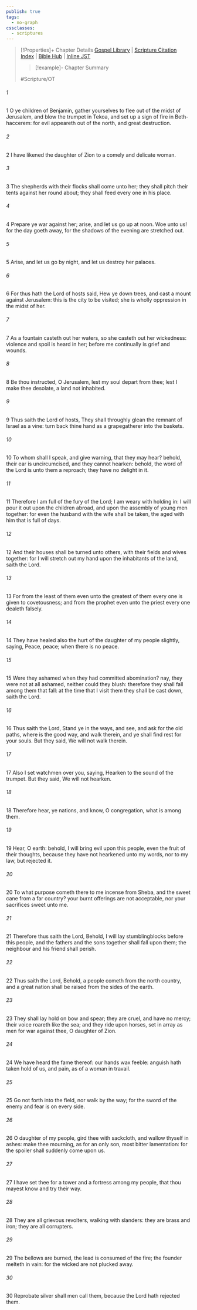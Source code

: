 ```yaml
---
publish: true
tags:
  - no-graph
cssclasses:
  - scriptures
---
```

>[!Properties]+ Chapter Details
>[Gospel Library](https://churchofjesuschrist.org/study/scriptures/ot/jer/6?lang=eng)    |    [Scripture Citation Index](https://scriptures.byu.edu/#07c06::c07c06)    |    [Bible Hub](https://biblehub.com/jeremiah/6.htm)    |    [Inline JST](https://scripturetoolbox.com/html/ic/Jeremiah/6.html)
>>[!example]- Chapter Summary
>> 
> 
>
>#Scripture/OT
###### 1
1 O ye children of Benjamin, gather yourselves to flee out of the midst of Jerusalem, and blow the trumpet in Tekoa, and set up a sign of fire in Beth-haccerem: for evil appeareth out of the north, and great destruction.
###### 2
2 I have likened the daughter of Zion to a comely and delicate woman.
###### 3
3 The shepherds with their flocks shall come unto her; they shall pitch their tents against her round about; they shall feed every one in his place.
###### 4
4 Prepare ye war against her; arise, and let us go up at noon. Woe unto us! for the day goeth away, for the shadows of the evening are stretched out.
###### 5
5 Arise, and let us go by night, and let us destroy her palaces.
###### 6
6 For thus hath the Lord of hosts said, Hew ye down trees, and cast a mount against Jerusalem: this is the city to be visited; she is wholly oppression in the midst of her.
###### 7
7 As a fountain casteth out her waters, so she casteth out her wickedness: violence and spoil is heard in her; before me continually is grief and wounds.
###### 8
8 Be thou instructed, O Jerusalem, lest my soul depart from thee; lest I make thee desolate, a land not inhabited.
###### 9
9 Thus saith the Lord of hosts, They shall throughly glean the remnant of Israel as a vine: turn back thine hand as a grapegatherer into the baskets.
###### 10
10 To whom shall I speak, and give warning, that they may hear? behold, their ear is uncircumcised, and they cannot hearken: behold, the word of the Lord is unto them a reproach; they have no delight in it.
###### 11
11 Therefore I am full of the fury of the Lord; I am weary with holding in: I will pour it out upon the children abroad, and upon the assembly of young men together: for even the husband with the wife shall be taken, the aged with him that is full of days.
###### 12
12 And their houses shall be turned unto others, with their fields and wives together: for I will stretch out my hand upon the inhabitants of the land, saith the Lord.
###### 13
13 For from the least of them even unto the greatest of them every one is given to covetousness; and from the prophet even unto the priest every one dealeth falsely.
###### 14
14 They have healed also the hurt of the daughter of my people slightly, saying, Peace, peace; when there is no peace.
###### 15
15 Were they ashamed when they had committed abomination? nay, they were not at all ashamed, neither could they blush: therefore they shall fall among them that fall: at the time that I visit them they shall be cast down, saith the Lord.
###### 16
16 Thus saith the Lord, Stand ye in the ways, and see, and ask for the old paths, where is the good way, and walk therein, and ye shall find rest for your souls. But they said, We will not walk therein.
###### 17
17 Also I set watchmen over you, saying, Hearken to the sound of the trumpet. But they said, We will not hearken.
###### 18
18 Therefore hear, ye nations, and know, O congregation, what is among them.
###### 19
19 Hear, O earth: behold, I will bring evil upon this people, even the fruit of their thoughts, because they have not hearkened unto my words, nor to my law, but rejected it.
###### 20
20 To what purpose cometh there to me incense from Sheba, and the sweet cane from a far country? your burnt offerings are not acceptable, nor your sacrifices sweet unto me.
###### 21
21 Therefore thus saith the Lord, Behold, I will lay stumblingblocks before this people, and the fathers and the sons together shall fall upon them; the neighbour and his friend shall perish.
###### 22
22 Thus saith the Lord, Behold, a people cometh from the north country, and a great nation shall be raised from the sides of the earth.
###### 23
23 They shall lay hold on bow and spear; they are cruel, and have no mercy; their voice roareth like the sea; and they ride upon horses, set in array as men for war against thee, O daughter of Zion.
###### 24
24 We have heard the fame thereof: our hands wax feeble: anguish hath taken hold of us, and pain, as of a woman in travail.
###### 25
25 Go not forth into the field, nor walk by the way; for the sword of the enemy and fear is on every side.
###### 26
26 O daughter of my people, gird thee with sackcloth, and wallow thyself in ashes: make thee mourning, as for an only son, most bitter lamentation: for the spoiler shall suddenly come upon us.
###### 27
27 I have set thee for a tower and a fortress among my people, that thou mayest know and try their way.
###### 28
28 They are all grievous revolters, walking with slanders: they are brass and iron; they are all corrupters.
###### 29
29 The bellows are burned, the lead is consumed of the fire; the founder melteth in vain: for the wicked are not plucked away.
###### 30
30 Reprobate silver shall men call them, because the Lord hath rejected them.
